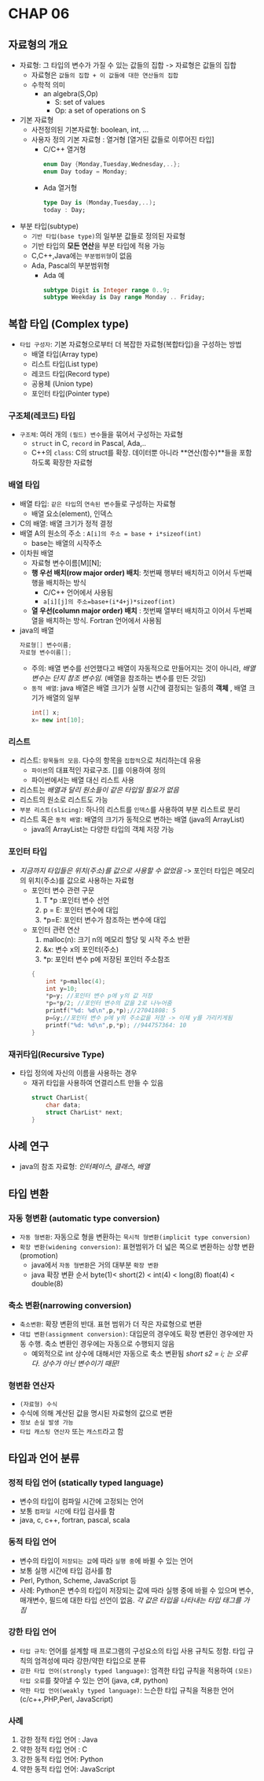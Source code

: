 # CHAP 06

## 자료형의 개요 
* 자료형: 그 타입의 변수가 가질 수 있는 값들의 집합 -> 자료형은 값들의 집합
    * 자료형은 `값들의 집합 + 이 값들에 대한 연산들의 집합` 
    * 수학적 의미
        * an algebra(S,Op) 
            * S: set of values
            * Op: a set of operations on S 
* 기본 자료형 
    * 사전정의된 기본자료형: boolean, int, ...
    * 사용자 정의 기본 자료형 : 열거형 [열거된 값들로 이루어진 타입]
        * C/C++ 열거형 
            ```C
            enum Day {Monday,Tuesday,Wednesday,..};
            enum Day today = Monday;
            ```
        * Ada 열거형 
            ```Ada
            type Day is (Monday,Tuesday,..);
            today : Day; 
            ```
* 부분 타입(subtype)
    * `기반 타입(base type)`의 일부분 값들로 정의된 자료형 
    * 기반 타입의 **모든 연산**을 부분 타입에 적용 가능 
    * C,C++,Java에는 `부분범위형`이 없음 
    * Ada, Pascal의 부분범위형 
        * Ada 예 
            ```Ada
            subtype Digit is Integer range 0..9; 
            subtype Weekday is Day range Monday .. Friday; 
            ```

## 복합 타입 (Complex type)
* `타입 구성자`: 기본 자료형으로부터 더 복잡한 자료형(복합타입)을 구성하는 방법 
    * 배열 타입(Array type)
    * 리스트 타입(List type)
    * 레코드 타입(Record type)
    * 공용체 (Union type)
    * 포인터 타입(Pointer type)
### 구조체(레코드) 타입 
* `구조체`: 여러 개의 `(필드) 변수`들을 묶어서 구성하는 자료형 
    * `struct` in C, `record` in Pascal, Ada,.. 
    * C++의 `class`: C의 struct를 확장. 데이터뿐 아니라 **연산(함수)**들을 포함하도록 확장한 자료형 
### 배열 타입
* 배열 타입: `같은 타입`의 `연속된 변수`들로 구성하는 자료형 
    * 배열 요소(element), 인덱스 
* C의 배열: 배열 크기가 정적 결정 
* 배열 A의 원소의 주소 : `A[i]의 주소 = base + i*sizeof(int)`
    * base는 배열의 시작주소 
* 이차원 배열
    * 자료형 변수이름[M][N]; 
    * **행 우선 배치(row major order) 배치**: 첫번째 행부터 배치하고 이어서 두번째 행을 배치하는 방식
        * C/C++ 언어에서 사용됨 
        * `a[i][j]의 주소=base+(i*4+j)*sizeof(int)`
    * **열 우선(column major order) 배치** : 첫번째 열부터 배치하고 이어서 두번째 열을 배치하는 방식. Fortran 언어에서 사용됨 
* java의 배열 
    ```java
    자료형[] 변수이름;
    자료형 변수이름[];
    ```
    * 주의: 배열 변수를 선언했다고 배열이 자동적으로 만들어지는 것이 아니라, *배열변수는 단지 참조 변수임.* (배열을 참조하는 변수를 만든 것임)
    * `동적 배열`: java 배열은 배열 크기가 실행 시간에 결정되는 일종의 **객체** , 배열 크기가 배열의 일부 
        ```java
        int[] x;
        x= new int[10]; 
        ```
### 리스트 
* 리스트: `항목들의 모음`. 다수의 항목을 `집합적`으로 처리하는데 유용
    * `파이썬`의 대표적인 자료구조. []를 이용하여 정의
    * 파이썬에서는 배열 대신 리스트 사용 
* 리스트는 *배열과 달리 원소들이 같은 타입일 필요가 없음* 
* 리스트의 원소로 리스트도 가능 
* `부분 리스트(slicing)`: 하나의 리스트를 `인덱스`를 사용하여 부분 리스트로 분리 
* 리스트 혹은 `동적 배열`: 배열의 크기가 동적으로 변하는 배열 (java의 ArrayList) 
    * java의 ArrayList는 다양한 타입의 객체 저장 가능 
### 포인터 타입 
* *지금까지 타입들은 위치(주소)를 값으로 사용할 수 없었음* -> 포인터 타입은 메모리의 위치(주소)를 값으로 사용하는 자료형 
    * 포인터 변수 관련 구문
        1. T *p :포인터 변수 선언
        2. p = E: 포인터 변수에 대입
        3. *p=E: 포인터 변수가 참조하는 변수에 대입 
    * 포인터 관련 연산 
        1. malloc(n): 크기 n의 메모리 할당 및 시작 주소 반환
        2. &x: 변수 x의 포인터(주소)
        3. *p: 포인터 변수 p에 저장된 포인터 주소참조 
        ```C
        {
            int *p=malloc(4);
            int y=10; 
            *p=y; //포인터 변수 p에 y의 값 저장 
            *p=*p/2; //포인터 변수의 값을 2로 나누어줌 
            printf("%d: %d\n",p,*p);//27041808: 5
            p=&y;//포인터 변수 p에 y의 주소값을 저장 -> 이제 y를 가리키게됨
            printf("%d: %d\n",p,*p); //944757364: 10 
        }
        ```
### 재귀타입(Recursive Type)
* 타입 정의에 자신의 이름을 사용하는 경우 
    * 재귀 타입을 사용하여 연결리스트 만들 수 있음 
        ```c
        struct CharList{
            char data;
            struct CharList* next; 
        }
        ``` 

## 사례 연구 
* java의 참조 자료형: *인터페이스, 클래스, 배열* 

## 타입 변환
### 자동 형변환 (automatic type conversion)
* `자동 형변환`: 자동으로 형을 변환하는 `묵시적 형변환(implicit type conversion)`
* `확장 변환(widening conversion)`: 표현범위가 더 넓은 쪽으로 변환하는 상향 변환(promotion)
    * java에서 `자동 형변환`은 거의 대부분 `확장 변환` 
    * java 확장 변환 순서 
        byte(1)< short(2) < int(4) < long(8) 
        float(4) < double(8)
### 축소 변환(narrowing conversion)
* `축소변환`: 확장 변환의 반대. 표현 범위가 더 작은 자료형으로 변환 
* `대입 변환(assignment conversion)`: 대입문의 경우에도 확장 변환인 경우에만 자동 수행. 축소 변환인 경우에는 자동으로 수행되지 않음 
    * 예외적으로 int 상수에 대해서만 자동으로 축소 변환됨 
        *short s2 = i; 는 오류다. 상수가 아닌 변수이기 때문!* 
### 형변환 연산자 
* `(자료형) 수식` 
* 수식에 의해 계산된 값을 명시된 자료형의 값으로 변환
* `정보 손실 발생 가능`
* `타입 캐스팅 연산자` 또는 `캐스트`라고 함 

## 타입과 언어 분류 
### 정적 타입 언어 (statically typed language)
* 변수의 타입이 컴파일 시간에 고정되는 언어
* 보통 `컴파일 시간`에 타입 검사를 함
* java, c, c++, fortran, pascal, scala
### 동적 타입 언어 
* 변수의 타입이 `저장되는 값`에 따라 `실행 중`에 바뀔 수 있는 언어
* 보통 실행 시간에 타입 검사를 함 
* Perl, Python, Scheme, JavaScript 등 
* 사례: Python은 변수의 타입이 저장되는 값에 따라 실행 중에 바뀔 수 있으며 변수, 매개변수, 필드에 대한 타입 선언이 없음. *각 값은 타입을 나타내는 타입 태그를 가짐* 
### 강한 타입 언어 
* `타입 규칙`: 언어를 설계할 때 프로그램의 구성요소의 타입 사용 규칙도 정함. 타입 규칙의 엄격성에 따라 강한/약한 타입으로 분류 
* `강한 타입 언어(strongly typed language)`: 엄격한 타입 규칙을 적용하여 `(모든) 타입 오류`를 찾아낼 수 있는 언어 (java, c#, python)
* `약한 타입 언어(weakly typed language)`: 느슨한 타입 규칙을 적용한 언어 (c/c++,PHP,Perl, JavaScript)
### 사례
1. 강한 정적 타입 언어 : Java 
2. 약한 정적 타입 언어 : C
3. 강한 동적 타입 언어: Python
4. 약한 동적 타입 언어: JavaScript
